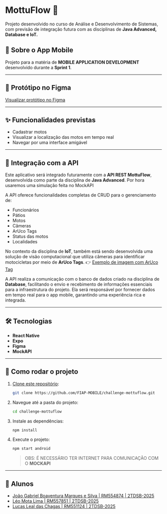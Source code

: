 # MottuFlow 📱

Projeto desenvolvido no curso de Análise e Desenvolvimento de Sistemas, com previsão de integração futura com as disciplinas de **Java Advanced, Database e IoT.**

## 📱 Sobre o App Mobile

Projeto para a matéria de **MOBILE APPLICATION DEVELOPMENT** desenvolvido durante a **Sprint 1**.

---

## 🔗 Protótipo no Figma

[Visualizar protótipo no Figma](https://www.figma.com/design/PvVbzAKpL9dI2E7Iho9Xe9/MottoFlow---SPRINT-1?node-id=0-1&t=gz6ldScA0ytk4MXl-1)

---

## ✨ Funcionalidades previstas

* Cadastrar motos
* Visualizar a localização das motos em tempo real
* Navegar por uma interface amigável

---

## 🔗 Integração com a API

Este aplicativo será integrado futuramente com a **API REST MottuFlow**, desenvolvida como parte da disciplina de **Java Advanced**. Por hora usaremos uma simulação feita no MockAPI

A API oferece funcionalidades completas de CRUD para o gerenciamento de:

* Funcionários
* Pátios
* Motos
* Câmeras
* ArUco Tags
* Status das motos
* Localidades

No contexto da disciplina de **IoT**, também está sendo desenvolvida uma solução de visão computacional que utiliza câmeras para identificar motocicletas por meio de **ArUco Tags**. 👉 [Exemplo de imagem com ArUco Tag](https://docs.opencv.org/4.x/singlemarkersdetection.jpg)

A API realiza a comunicação com o banco de dados criado na disciplina de **Database**, facilitando o envio e recebimento de informações essenciais para a infraestrutura do projeto. Ela será responsável por fornecer dados em tempo real para o app mobile, garantindo uma experiência rica e integrada.

---

## 🛠️ Tecnologias

* **React Native**
* **Expo**
* **Figma**
* **MockAPI**

---

## 🚀 Como rodar o projeto

1. [Clone este repositório](https://github.com/FIAP-MOBILE/challenge-mottuflow):

   ```bash
   git clone https://github.com/FIAP-MOBILE/challenge-mottuflow.git
   ```

2. Navegue até a pasta do projeto:

   ```bash
   cd challenge-mottuflow
   ```

3. Instale as dependências:

   ```bash
   npm install
   ```

4. Execute o projeto:

   ```bash
   npm start android
   ```
   > OBS: É NECESSÁRIO TER INTERNET PARA COMUNICAÇÃO COM O **MOCKAPI**

---

## 👥 Alunos

* [João Gabriel Boaventura Marques e Silva  | RM554874 | 2TDSB-2025](https://github.com/thejaobiell)
* [Léo Mota Lima | RM557851 | 2TDSB-2025](https://github.com/leomotalima)
* [Lucas Leal das Chagas | RM551124 | 2TDSB-2025](https://github.com/LucasLDC)
